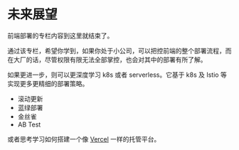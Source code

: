 # 未来展望

前端部署的专栏内容到这里就结束了。

通过该专栏，希望你学到，如果你处于小公司，可以把控前端的整个部署流程，而在大厂的话，尽管权限有限无法全部掌控，也会对其中的部署有所了解。

如果更进一步，则可以更深度学习 k8s 或者 serverless。它基于 k8s 及 Istio 等实现更多更精细的部署策略。

+ 滚动更新
+ 蓝绿部署
+ 金丝雀
+ AB Test

或者思考学习如何搭建一个像 [Vercel](https://vercel.com/) 一样的托管平台。
